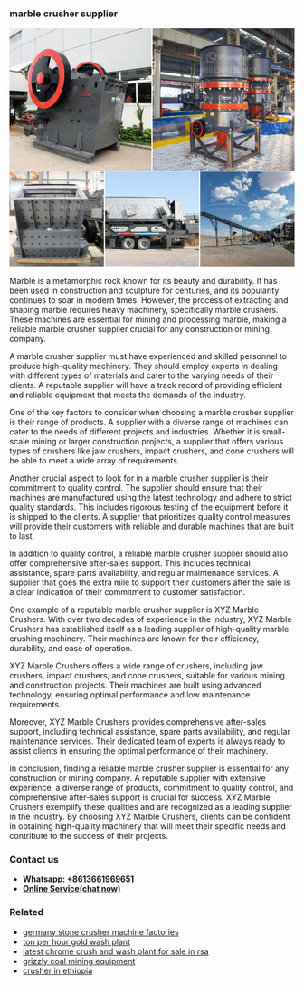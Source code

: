 <h3>marble crusher supplier</h3><img src='1706766923.jpg' alt=''><p>Marble is a metamorphic rock known for its beauty and durability. It has been used in construction and sculpture for centuries, and its popularity continues to soar in modern times. However, the process of extracting and shaping marble requires heavy machinery, specifically marble crushers. These machines are essential for mining and processing marble, making a reliable marble crusher supplier crucial for any construction or mining company.</p><p>A marble crusher supplier must have experienced and skilled personnel to produce high-quality machinery. They should employ experts in dealing with different types of materials and cater to the varying needs of their clients. A reputable supplier will have a track record of providing efficient and reliable equipment that meets the demands of the industry.</p><p>One of the key factors to consider when choosing a marble crusher supplier is their range of products. A supplier with a diverse range of machines can cater to the needs of different projects and industries. Whether it is small-scale mining or larger construction projects, a supplier that offers various types of crushers like jaw crushers, impact crushers, and cone crushers will be able to meet a wide array of requirements.</p><p>Another crucial aspect to look for in a marble crusher supplier is their commitment to quality control. The supplier should ensure that their machines are manufactured using the latest technology and adhere to strict quality standards. This includes rigorous testing of the equipment before it is shipped to the clients. A supplier that prioritizes quality control measures will provide their customers with reliable and durable machines that are built to last.</p><p>In addition to quality control, a reliable marble crusher supplier should also offer comprehensive after-sales support. This includes technical assistance, spare parts availability, and regular maintenance services. A supplier that goes the extra mile to support their customers after the sale is a clear indication of their commitment to customer satisfaction.</p><p>One example of a reputable marble crusher supplier is XYZ Marble Crushers. With over two decades of experience in the industry, XYZ Marble Crushers has established itself as a leading supplier of high-quality marble crushing machinery. Their machines are known for their efficiency, durability, and ease of operation.</p><p>XYZ Marble Crushers offers a wide range of crushers, including jaw crushers, impact crushers, and cone crushers, suitable for various mining and construction projects. Their machines are built using advanced technology, ensuring optimal performance and low maintenance requirements.</p><p>Moreover, XYZ Marble Crushers provides comprehensive after-sales support, including technical assistance, spare parts availability, and regular maintenance services. Their dedicated team of experts is always ready to assist clients in ensuring the optimal performance of their machinery.</p><p>In conclusion, finding a reliable marble crusher supplier is essential for any construction or mining company. A reputable supplier with extensive experience, a diverse range of products, commitment to quality control, and comprehensive after-sales support is crucial for success. XYZ Marble Crushers exemplify these qualities and are recognized as a leading supplier in the industry. By choosing XYZ Marble Crushers, clients can be confident in obtaining high-quality machinery that will meet their specific needs and contribute to the success of their projects.</p><h3>Contact us</h3><ul><li><strong>Whatsapp:&nbsp;<a href="https://wa.me/8613661969651">+8613661969651</a></strong></li><li><a href="https://swt.shibang-china.com/?git&amp;zhl&amp;marble crusher supplier"><strong>Online Service(chat now)</strong></a></li></ul><h3>Related</h3><ul><li><a href='germany stone crusher machine factories.md'>germany stone crusher machine factories</a></li><li><a href='ton per hour gold wash plant.md'>ton per hour gold wash plant</a></li><li><a href='latest chrome crush and wash plant for sale in rsa.md'>latest chrome crush and wash plant for sale in rsa</a></li><li><a href='grizzly coal mining equipment.md'>grizzly coal mining equipment</a></li><li><a href='crusher in ethiopia.md'>crusher in ethiopia</a></li></ul>